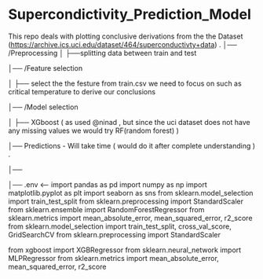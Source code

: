 # Supercondictivity_Prediction_Model
This repo deals with plotting conclusive derivations from the the Dataset (https://archive.ics.uci.edu/dataset/464/superconductivty+data) .
│── /Preprocessing 
│   ├──splitting data between train and test 

│── /Feature selection 

│   ├── select the the festure from train.csv we need to focus on such as critical temperature to derive our conclusions 

│── /Model selection 

│   ├── XGboost ( as used @ninad , but since the uci dataset does not have any missing values we would try RF(random forest) ) 

│── Predictions - Will take time ( would do it after complete understanding ) . 

│── 

│── .env  <-- import pandas as pd
  import numpy as np
  import matplotlib.pyplot as plt
  import seaborn as sns
  from sklearn.model_selection import train_test_split
  from sklearn.preprocessing import StandardScaler
  from sklearn.ensemble import RandomForestRegressor
  from sklearn.metrics import mean_absolute_error, mean_squared_error, r2_score
  from sklearn.model_selection import train_test_split, cross_val_score, GridSearchCV
  from sklearn.preprocessing import StandardScaler
  
  from xgboost import XGBRegressor
  from sklearn.neural_network import MLPRegressor
  from sklearn.metrics import mean_absolute_error, mean_squared_error, r2_score
